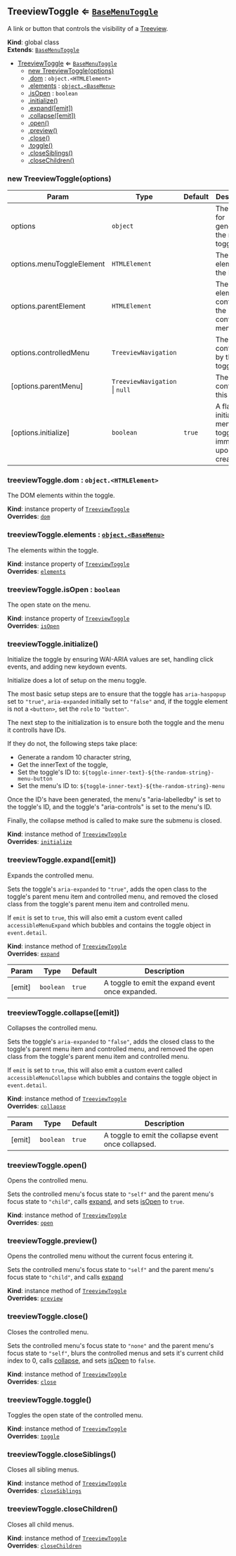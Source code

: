 <a name="TreeviewToggle"></a>

## TreeviewToggle ⇐ [<code>BaseMenuToggle</code>](#BaseMenuToggle)
A link or button that controls the visibility of a [Treeview](Treeview.md).

**Kind**: global class  
**Extends**: [<code>BaseMenuToggle</code>](#BaseMenuToggle)  

* [TreeviewToggle](#TreeviewToggle) ⇐ [<code>BaseMenuToggle</code>](#BaseMenuToggle)
    * [new TreeviewToggle(options)](#new_TreeviewToggle_new)
    * [.dom](#BaseMenuToggle+dom) : <code>object.&lt;HTMLElement&gt;</code>
    * [.elements](#BaseMenuToggle+elements) : [<code>object.&lt;BaseMenu&gt;</code>](#BaseMenu)
    * [.isOpen](#BaseMenuToggle+isOpen) : <code>boolean</code>
    * [.initialize()](#BaseMenuToggle+initialize)
    * [.expand([emit])](#BaseMenuToggle+expand)
    * [.collapse([emit])](#BaseMenuToggle+collapse)
    * [.open()](#BaseMenuToggle+open)
    * [.preview()](#BaseMenuToggle+preview)
    * [.close()](#BaseMenuToggle+close)
    * [.toggle()](#BaseMenuToggle+toggle)
    * [.closeSiblings()](#BaseMenuToggle+closeSiblings)
    * [.closeChildren()](#BaseMenuToggle+closeChildren)

<a name="new_TreeviewToggle_new"></a>

### new TreeviewToggle(options)

| Param | Type | Default | Description |
| --- | --- | --- | --- |
| options | <code>object</code> |  | The options for generating the menu toggle. |
| options.menuToggleElement | <code>HTMLElement</code> |  | The toggle element in the DOM. |
| options.parentElement | <code>HTMLElement</code> |  | The element containing the controlled menu. |
| options.controlledMenu | <code>TreeviewNavigation</code> |  | The menu controlled by this toggle. |
| [options.parentMenu] | <code>TreeviewNavigation</code> \| <code>null</code> | <code></code> | The menu containing this toggle. |
| [options.initialize] | <code>boolean</code> | <code>true</code> | A flag to initialize the menu toggle immediately upon creation. |

<a name="BaseMenuToggle+dom"></a>

### treeviewToggle.dom : <code>object.&lt;HTMLElement&gt;</code>
The DOM elements within the toggle.

**Kind**: instance property of [<code>TreeviewToggle</code>](#TreeviewToggle)  
**Overrides**: [<code>dom</code>](#BaseMenuToggle+dom)  
<a name="BaseMenuToggle+elements"></a>

### treeviewToggle.elements : [<code>object.&lt;BaseMenu&gt;</code>](#BaseMenu)
The elements within the toggle.

**Kind**: instance property of [<code>TreeviewToggle</code>](#TreeviewToggle)  
**Overrides**: [<code>elements</code>](#BaseMenuToggle+elements)  
<a name="BaseMenuToggle+isOpen"></a>

### treeviewToggle.isOpen : <code>boolean</code>
The open state on the menu.

**Kind**: instance property of [<code>TreeviewToggle</code>](#TreeviewToggle)  
**Overrides**: [<code>isOpen</code>](#BaseMenuToggle+isOpen)  
<a name="BaseMenuToggle+initialize"></a>

### treeviewToggle.initialize()
Initialize the toggle by ensuring WAI-ARIA values are set, handling click events, and adding new keydown events.

Initialize does a lot of setup on the menu toggle.

The most basic setup steps are to ensure that the toggle has `aria-haspopup` set to `"true"`, `aria-expanded` initially set to `"false"` and, if the toggle element is not a `<button>`, set the `role` to `"button"`.

The next step to the initialization is to ensure both the toggle and the menu it controlls have IDs.

If they do not, the following steps take place:
- Generate a random 10 character string,
- Get the innerText of the toggle,
- Set the toggle's ID to: `${toggle-inner-text}-${the-random-string}-menu-button`
- Set the menu's ID to: `${toggle-inner-text}-${the-random-string}-menu`

Once the ID's have been generated, the menu's "aria-labelledby" is set to the toggle's ID, and the toggle's "aria-controls" is set to the menu's ID.

Finally, the collapse method is called to make sure the submenu is closed.

**Kind**: instance method of [<code>TreeviewToggle</code>](#TreeviewToggle)  
**Overrides**: [<code>initialize</code>](#BaseMenuToggle+initialize)  
<a name="BaseMenuToggle+expand"></a>

### treeviewToggle.expand([emit])
Expands the controlled menu.

Sets the toggle's `aria-expanded` to `"true"`, adds the open class to the toggle's parent menu item and controlled menu, and removed the closed class from the toggle's parent menu item and controlled menu.

If `emit` is set to `true`, this will also emit a custom event called `accessibleMenuExpand` which bubbles and contains the toggle object in `event.detail`.

**Kind**: instance method of [<code>TreeviewToggle</code>](#TreeviewToggle)  
**Overrides**: [<code>expand</code>](#BaseMenuToggle+expand)  

| Param | Type | Default | Description |
| --- | --- | --- | --- |
| [emit] | <code>boolean</code> | <code>true</code> | A toggle to emit the expand event once expanded. |

<a name="BaseMenuToggle+collapse"></a>

### treeviewToggle.collapse([emit])
Collapses the controlled menu.

Sets the toggle's `aria-expanded` to `"false"`, adds the closed class to the toggle's parent menu item and controlled menu, and removed the open class from the toggle's parent menu item and controlled menu.

If `emit` is set to `true`, this will also emit a custom event called `accessibleMenuCollapse` which bubbles and contains the toggle object in `event.detail`.

**Kind**: instance method of [<code>TreeviewToggle</code>](#TreeviewToggle)  
**Overrides**: [<code>collapse</code>](#BaseMenuToggle+collapse)  

| Param | Type | Default | Description |
| --- | --- | --- | --- |
| [emit] | <code>boolean</code> | <code>true</code> | A toggle to emit the collapse event once collapsed. |

<a name="BaseMenuToggle+open"></a>

### treeviewToggle.open()
Opens the controlled menu.

Sets the controlled menu's focus state to `"self"` and the parent menu's focus state to `"child"`,
calls [expand](expand), and sets [isOpen](isOpen) to `true`.

**Kind**: instance method of [<code>TreeviewToggle</code>](#TreeviewToggle)  
**Overrides**: [<code>open</code>](#BaseMenuToggle+open)  
<a name="BaseMenuToggle+preview"></a>

### treeviewToggle.preview()
Opens the controlled menu without the current focus entering it.

Sets the controlled menu's focus state to `"self"` and the parent menu's focus state to `"child"`, and calls [expand](expand)

**Kind**: instance method of [<code>TreeviewToggle</code>](#TreeviewToggle)  
**Overrides**: [<code>preview</code>](#BaseMenuToggle+preview)  
<a name="BaseMenuToggle+close"></a>

### treeviewToggle.close()
Closes the controlled menu.

Sets the controlled menu's focus state to `"none"` and the parent menu's focus state to `"self"`,
blurs the controlled menus and sets it's current child index to 0,
calls [collapse](collapse), and sets [isOpen](isOpen) to `false`.

**Kind**: instance method of [<code>TreeviewToggle</code>](#TreeviewToggle)  
**Overrides**: [<code>close</code>](#BaseMenuToggle+close)  
<a name="BaseMenuToggle+toggle"></a>

### treeviewToggle.toggle()
Toggles the open state of the controlled menu.

**Kind**: instance method of [<code>TreeviewToggle</code>](#TreeviewToggle)  
**Overrides**: [<code>toggle</code>](#BaseMenuToggle+toggle)  
<a name="BaseMenuToggle+closeSiblings"></a>

### treeviewToggle.closeSiblings()
Closes all sibling menus.

**Kind**: instance method of [<code>TreeviewToggle</code>](#TreeviewToggle)  
**Overrides**: [<code>closeSiblings</code>](#BaseMenuToggle+closeSiblings)  
<a name="BaseMenuToggle+closeChildren"></a>

### treeviewToggle.closeChildren()
Closes all child menus.

**Kind**: instance method of [<code>TreeviewToggle</code>](#TreeviewToggle)  
**Overrides**: [<code>closeChildren</code>](#BaseMenuToggle+closeChildren)  
